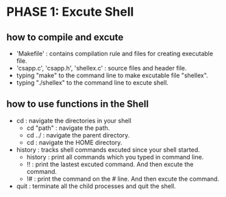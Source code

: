 # PHASE 1: Excute Shell

## how to compile and excute
- 'Makefile' : contains compilation rule and files for creating executable file.
- 'csapp.c', 'csapp.h', 'shellex.c' : source files and header file.
- typing "make" to the command line to make excutable file "shellex".
- typing "./shellex" to the command line to excute shell.

## how to use functions in the Shell
- cd : navigate the directories in your shell
  - cd "path" : navigate the path.
  - cd ../ : navigate the parent directory.
  - cd : navigate the HOME directory.
- history : tracks shell commands excuted since your shell started.
  - history : print all commands which you typed in command line.
  - !! : print the lastest excuted command. And then excute the command.
  - !# : print the command on the # line. And then excute the command.
- quit : terminate all the child processes and quit the shell.